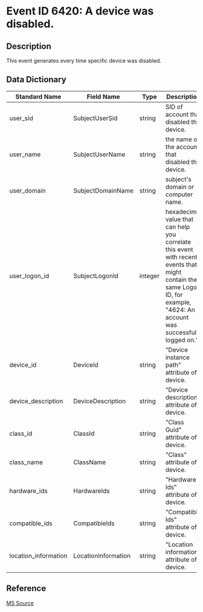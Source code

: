 # Event ID 6420: A device was disabled.

## Description

This event generates every time specific device was disabled.

## Data Dictionary

|Standard Name|Field Name|Type|Description|Sample Value|
|---|---|---|---|---|
|user_sid|SubjectUserSid|string|SID of account that disabled the device.|S-1-5-18|
|user_name|SubjectUserName|string|the name of the account that disabled the device.|DESKTOP-NFC0HVN$|
|user_domain|SubjectDomainName|string|subject's domain or computer name.|WORKGROUP|
|user_logon_id|SubjectLogonId|integer|hexadecimal value that can help you correlate this event with recent events that might contain the same Logon ID, for example, "4624: An account was successfully logged on."|0x3e7|
|device_id|DeviceId|string|"Device instance path" attribute of device.|USB\\VID\_138A&PID\_0017\\ffbc12c950a0|
|device_description|DeviceDescription|string|"Device description" attribute of device.|Synaptics FP Sensors (WBF) (PID=0017)|
|class_id|ClassId|string|"Class Guid" attribute of device.|{53D29EF7-377C-4D14-864B-EB3A85769359}|
|class_name|ClassName|string|"Class" attribute of device.|Biometric|
|hardware_ids|HardwareIds|string|"Hardware Ids" attribute of device.|USB\\VID\_138A&PID\_0017&REV\_0078 USB\\VID\_138A&PID\_0017|
|compatible_ids|CompatibleIds|string|"Compatible Ids" attribute of device.|USB\\Class\_FF&SubClass\_00&Prot\_00 USB\\Class\_FF&SubClass\_00 USB\\Class\_FF|
|location_information|LocationInformation|string|"Location information" attribute of device.|Port\_\#0002.Hub\_\#0004|

## Reference

[MS Source](https://github.com/MicrosoftDocs/windows-itpro-docs/blob/public/windows/security/threat-protection/auditing/event-6420.md)